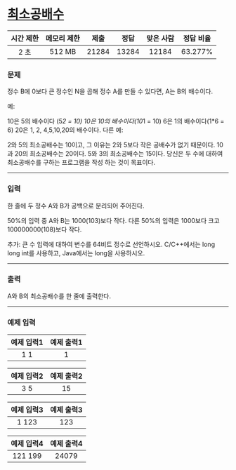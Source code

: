 # [최소공배수](https://www.acmicpc.net/problem/13241)

<div align = center>

| 시간 제한 | 메모리 제한 | 제출  | 정답  | 맞은 사람 | 정답 비율 |
| :-------: | :---------: | :---: | :---: | :-------: | :-------: |
|   2 초    |   512 MB    | 21284 | 13284 |   12184   |  63.277%  |

</div>

### 문제

정수 B에 0보다 큰 정수인 N을 곱해 정수 A를 만들 수 있다면, A는 B의 배수이다.

예:

10은 5의 배수이다 (5*2 = 10)
10은 10의 배수이다(10*1 = 10)
6은 1의 배수이다(1\*6 = 6)
20은 1, 2, 4,5,10,20의 배수이다.
다른 예:

2와 5의 최소공배수는 10이고, 그 이유는 2와 5보다 작은 공배수가 없기 때문이다.
10과 20의 최소공배수는 20이다.
5와 3의 최소공배수는 15이다.
당신은 두 수에 대하여 최소공배수를 구하는 프로그램을 작성 하는 것이 목표이다.

---

### 입력

한 줄에 두 정수 A와 B가 공백으로 분리되어 주어진다.

50%의 입력 중 A와 B는 1000(103)보다 작다. 다른 50%의 입력은 1000보다 크고 100000000(108)보다 작다.

추가: 큰 수 입력에 대하여 변수를 64비트 정수로 선언하시오. C/C++에서는 long long int를 사용하고, Java에서는 long을 사용하시오.

---

### 출력

A와 B의 최소공배수를 한 줄에 출력한다.

---

### 예제 입력

| 예제 입력1 | 예제 출력1 |
| :--------: | :--------: |
|    1 1     |     1      |

| 예제 입력2 | 예제 출력2 |
| :--------: | :--------: |
|    3 5     |     15     |

| 예제 입력3 | 예제 출력3 |
| :--------: | :--------: |
|   1 123    |    123     |

| 예제 입력4 | 예제 출력4 |
| :--------: | :--------: |
|  121 199   |   24079    |
